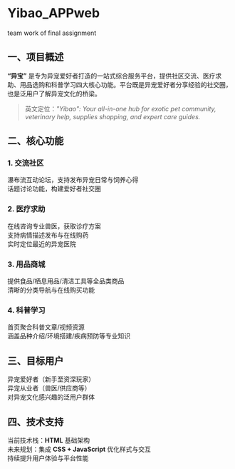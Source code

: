 # Yibao_APPweb
 team work of final assignment
 
## 一、项目概述  
**“异宝”** 是专为异宠爱好者打造的一站式综合服务平台，提供社区交流、医疗求助、用品选购和科普学习四大核心功能。平台既是异宠爱好者分享经验的社交圈，也是泛用户了解异宠文化的桥梁。
> 英文定位：*"Yibao": Your all-in-one hub for exotic pet community, veterinary help, supplies shopping, and expert care guides.*

## 二、核心功能
### 1. 交流社区  
瀑布流互动论坛，支持发布异宠日常与饲养心得  
话题讨论功能，构建爱好者社交圈  

### 2. 医疗求助  
在线咨询专业兽医，获取诊疗方案  
支持病情描述发布与在线购药  
实时定位最近的异宠医院  

### 3. 用品商城  
提供食品/栖息用品/清洁工具等全品类商品  
清晰的分类导航与在线购买功能  

### 4. 科普学习  
首页聚合科普文章/视频资源  
涵盖品种介绍/环境搭建/疾病预防等专业知识  

## 三、目标用户  
异宠爱好者（新手至资深玩家）  
异宠从业者（兽医/供应商等）  
 对异宠文化感兴趣的泛用户群体  

## 四、技术支持  
 当前技术栈：**HTML** 基础架构  
未来规划：集成 **CSS + JavaScript** 优化样式与交互  
持续提升用户体验与平台性能  
